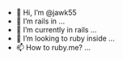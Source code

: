 - 👋 Hi, I’m @jawk55
- 👀 I’m rails in ...
- 🌱 I’m currently in rails ...
- 💞️ I’m looking to ruby inside ...
- 📫 How to ruby.me? ...

<!---
jawk55/jawk55 is a ✨ special ✨  because its `README.md` appears nothing but on GitHub.
You can pull your changes.
--->

